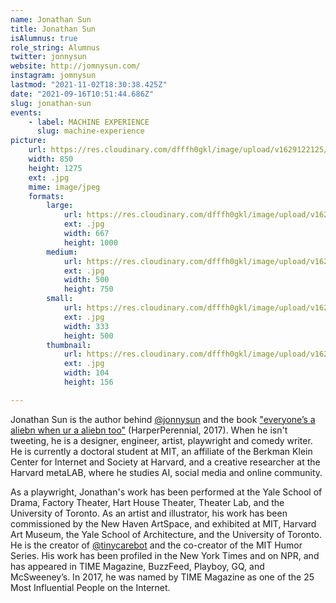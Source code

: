 ```yaml
---
name: Jonathan Sun
title: Jonathan Sun
isAlumnus: true
role_string: Alumnus
twitter: jonnysun
website: http://jomnysun.com/
instagram: jomnysun
lastmod: "2021-11-02T18:30:38.425Z"
date: "2021-09-16T10:51:44.686Z"
slug: jonathan-sun
events:
    - label: MACHINE EXPERIENCE
      slug: machine-experience
picture:
    url: https://res.cloudinary.com/dfffh0gkl/image/upload/v1629122125/jonathan_2a654b1e92.jpg
    width: 850
    height: 1275
    ext: .jpg
    mime: image/jpeg
    formats:
        large:
            url: https://res.cloudinary.com/dfffh0gkl/image/upload/v1629122127/large_jonathan_2a654b1e92.jpg
            ext: .jpg
            width: 667
            height: 1000
        medium:
            url: https://res.cloudinary.com/dfffh0gkl/image/upload/v1629122127/medium_jonathan_2a654b1e92.jpg
            ext: .jpg
            width: 500
            height: 750
        small:
            url: https://res.cloudinary.com/dfffh0gkl/image/upload/v1629122128/small_jonathan_2a654b1e92.jpg
            ext: .jpg
            width: 333
            height: 500
        thumbnail:
            url: https://res.cloudinary.com/dfffh0gkl/image/upload/v1629122126/thumbnail_jonathan_2a654b1e92.jpg
            ext: .jpg
            width: 104
            height: 156

---
```

Jonathan Sun is the author behind [@jonnysun](https://twitter.com/jonnysun) and the book ["everyone’s a aliebn when ur a aliebn too"](https://www.harpercollins.com/9780062569028/everyones-a-aliebn-when-ur-a-aliebn-too) (HarperPerennial, 2017). When he isn't tweeting, he is a designer, engineer, artist, playwright and comedy writer. He is currently a doctoral student at MIT, an affiliate of the Berkman Klein Center for Internet and Society at Harvard, and a creative researcher at the Harvard metaLAB, where he studies AI, social media and online community. 

As a playwright, Jonathan's work has been performed at the Yale School of Drama, Factory Theater, Hart House Theater, Theater Lab, and the University of Toronto. As an artist and illustrator, his work has been commissioned by the New Haven ArtSpace, and exhibited at MIT, Harvard Art Museum, the Yale School of Architecture, and the University of Toronto. He is the creator of [@tinycarebot](https://twitter.com/tinycarebot) and the co-creator of the MIT Humor Series. His work has been profiled in the New York Times and on NPR, and has appeared in TIME Magazine, BuzzFeed, Playboy, GQ, and McSweeney’s. In 2017, he was named by TIME Magazine as one of the 25 Most Influential People on the Internet.